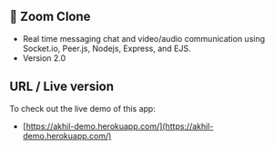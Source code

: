 ## 🔵 Zoom Clone

- Real time messaging chat and video/audio communication using Socket.io, Peer.js, Nodejs, Express, and EJS.
- Version 2.0

## URL / Live version
To check out the live demo of this app:
- [https://akhil-demo.herokuapp.com/](https://akhil-demo.herokuapp.com/)

